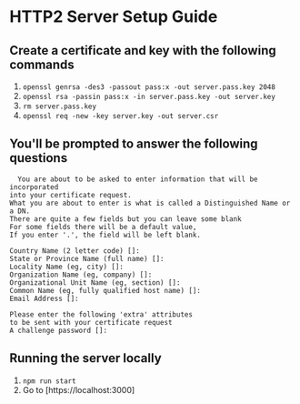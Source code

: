 # HTTP2 Server Setup Guide

## Create a certificate and key with the following commands

1. `openssl genrsa -des3 -passout pass:x -out server.pass.key 2048`
2. `openssl rsa -passin pass:x -in server.pass.key -out server.key`
3. `rm server.pass.key`
4. `openssl req -new -key server.key -out server.csr`

## You'll be prompted to answer the following questions

```
  You are about to be asked to enter information that will be incorporated
into your certificate request.
What you are about to enter is what is called a Distinguished Name or a DN.
There are quite a few fields but you can leave some blank
For some fields there will be a default value,
If you enter '.', the field will be left blank.

Country Name (2 letter code) []:
State or Province Name (full name) []:
Locality Name (eg, city) []:
Organization Name (eg, company) []:
Organizational Unit Name (eg, section) []:
Common Name (eg, fully qualified host name) []:  
Email Address []:

Please enter the following 'extra' attributes
to be sent with your certificate request
A challenge password []:

```

## Running the server locally

1. `npm run start`
2. Go to [https://localhost:3000]